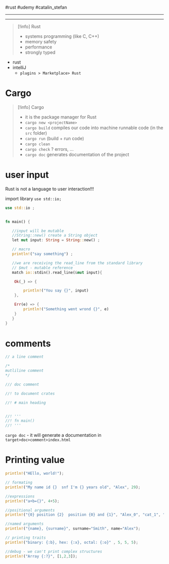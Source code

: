 #rust  #udemy  #catalin_stefan

--------





-----


>[!info] Rust
>- systems programming (like C, C++)
>- memory safety
>- performance
>- strongly typed


- rust
- intelliJ
	- `plugins > Marketplace> Rust`

# Cargo

>[!info] Cargo
>- it is the package manager for Rust
>- `cargo new <projectName>` 
>- `cargo build` compiles our code into machine runnable code (in the `src` folder)
>- `cargo run`  (build + run code)
>- `cargo clean`
>- `cargo check`  ? errors, ...
>- `cargo doc` generates documentation of the project



# user input
Rust is not a language to user interaction!!!

import library
`use std::io;`

```rust
use std::io ;
 

fn main() {

   //input will be mutable	
   //String::new() create a String object
   let mut input: String = String::new() ;

   // macro	
   println!("say something") ;

   //we are receiving the read_line from the standard library
   // $mut - mutable reference
   match io::stdin().read_line(&mut input){

    Ok(_) => {

        println!("You say {}", input)
    },

    Err(e) => {
        println!("Something went wrond {}", e)
    }
   }
}
```


# comments
```rust
// a line comment

/*
mutliline comment
*/

/// doc comment

//! to document crates

//! # main heading 


//! '''
//! fn main()
//! ''' 

```

`cargo doc` - it will generate a documentation in `target>doc>comment>index.html`


# Printing value

```rust
println!("HEllo, world!");

// formating
println!("My name id {}  snf I'm {} years old", "Alex", 29);

//expressions
println!("a+b={}", 4+5);

//positional arguments
println!("{0} position {2}  position {0} and {1}", "Alex_0", "cat_1", "dog_2");

//named arguments
println!("{name}, {surname}", surname="Smith", name="Alex");

// printing traits
println!("binary: {:b}, hex: {:x}, octal: {:o}" , 5, 5, 5);

//debug - we can't print complex structures
println!("Array {:?}", [1,2,3]);

```



